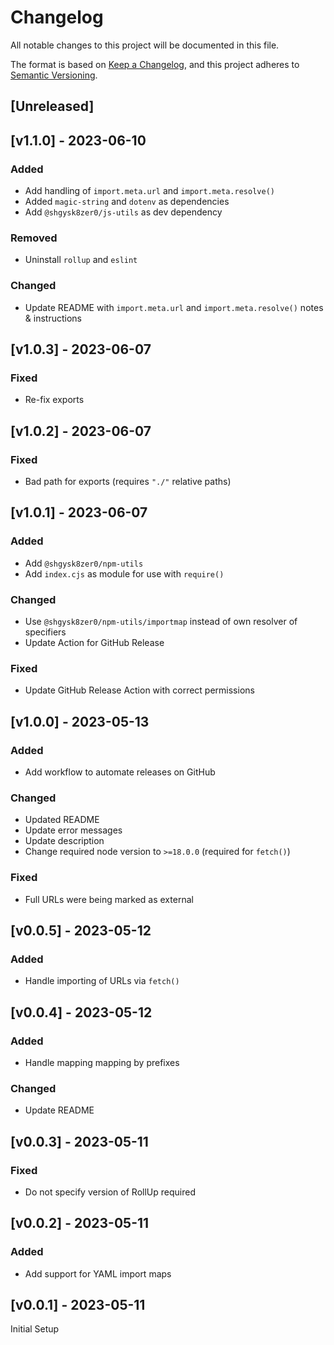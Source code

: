 # Changelog
All notable changes to this project will be documented in this file.

The format is based on [Keep a Changelog](https://keepachangelog.com/en/1.0.0/),
and this project adheres to [Semantic Versioning](https://semver.org/spec/v2.0.0.html).

## [Unreleased]

## [v1.1.0] - 2023-06-10

### Added
- Add handling of `import.meta.url` and `import.meta.resolve()`
- Added `magic-string` and `dotenv` as dependencies
- Add `@shgysk8zer0/js-utils` as dev dependency

### Removed
- Uninstall `rollup` and `eslint`

### Changed
- Update README with `import.meta.url` and `import.meta.resolve()` notes & instructions

## [v1.0.3] - 2023-06-07

### Fixed
- Re-fix exports

## [v1.0.2] - 2023-06-07

### Fixed
- Bad path for exports (requires `"./"` relative paths)

## [v1.0.1] - 2023-06-07

### Added
- Add `@shgysk8zer0/npm-utils`
- Add `index.cjs` as module for use with `require()`

### Changed
- Use `@shgysk8zer0/npm-utils/importmap` instead of own resolver of specifiers
- Update Action for GitHub Release

### Fixed
- Update GitHub Release Action with correct permissions

## [v1.0.0] - 2023-05-13

### Added
- Add workflow to automate releases on GitHub

### Changed
- Updated README
- Update error messages
- Update description
- Change required node version to `>=18.0.0` (required for `fetch()`)

### Fixed
- Full URLs were being marked as external

## [v0.0.5] - 2023-05-12

### Added
- Handle importing of URLs via `fetch()`

## [v0.0.4] - 2023-05-12

### Added
- Handle mapping mapping by prefixes

### Changed
- Update README

## [v0.0.3] - 2023-05-11

### Fixed
- Do not specify version of RollUp required

## [v0.0.2] - 2023-05-11

### Added
- Add support for YAML import maps

## [v0.0.1] - 2023-05-11
Initial Setup
